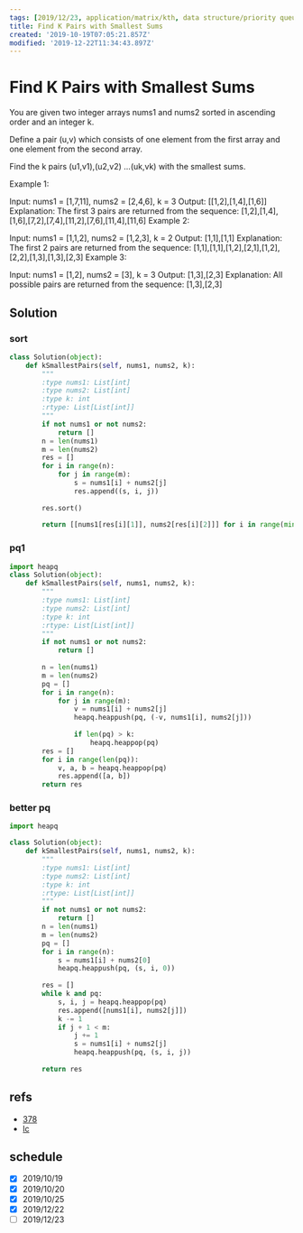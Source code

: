 ```yaml
---
tags: [2019/12/23, application/matrix/kth, data structure/priority queue, leetcode/373]
title: Find K Pairs with Smallest Sums
created: '2019-10-19T07:05:21.857Z'
modified: '2019-12-22T11:34:43.897Z'
---
```


# Find K Pairs with Smallest Sums

You are given two integer arrays nums1 and nums2 sorted in ascending order and an integer k.

Define a pair (u,v) which consists of one element from the first array and one element from the second array.

Find the k pairs (u1,v1),(u2,v2) ...(uk,vk) with the smallest sums.

Example 1:

Input: nums1 = [1,7,11], nums2 = [2,4,6], k = 3
Output: [[1,2],[1,4],[1,6]] 
Explanation: The first 3 pairs are returned from the sequence: 
             [1,2],[1,4],[1,6],[7,2],[7,4],[11,2],[7,6],[11,4],[11,6]
Example 2:

Input: nums1 = [1,1,2], nums2 = [1,2,3], k = 2
Output: [1,1],[1,1]
Explanation: The first 2 pairs are returned from the sequence: 
             [1,1],[1,1],[1,2],[2,1],[1,2],[2,2],[1,3],[1,3],[2,3]
Example 3:

Input: nums1 = [1,2], nums2 = [3], k = 3
Output: [1,3],[2,3]
Explanation: All possible pairs are returned from the sequence: [1,3],[2,3]


## Solution

### sort

```python
class Solution(object):
    def kSmallestPairs(self, nums1, nums2, k):
        """
        :type nums1: List[int]
        :type nums2: List[int]
        :type k: int
        :rtype: List[List[int]]
        """
        if not nums1 or not nums2:
            return []
        n = len(nums1)
        m = len(nums2)
        res = []
        for i in range(n):
            for j in range(m):
                s = nums1[i] + nums2[j]
                res.append((s, i, j))
        
        res.sort()
        
        return [[nums1[res[i][1]], nums2[res[i][2]]] for i in range(min(k, n*m))]
```

### pq1

```python
import heapq
class Solution(object):
    def kSmallestPairs(self, nums1, nums2, k):
        """
        :type nums1: List[int]
        :type nums2: List[int]
        :type k: int
        :rtype: List[List[int]]
        """
        if not nums1 or not nums2:
            return []
        
        n = len(nums1)
        m = len(nums2)
        pq = []
        for i in range(n):
            for j in range(m):
                v = nums1[i] + nums2[j]
                heapq.heappush(pq, (-v, nums1[i], nums2[j]))
                
                if len(pq) > k:
                    heapq.heappop(pq)
        res = []
        for i in range(len(pq)):
            v, a, b = heapq.heappop(pq)
            res.append([a, b])
        return res
```

### better pq

```python
import heapq

class Solution(object):
    def kSmallestPairs(self, nums1, nums2, k):
        """
        :type nums1: List[int]
        :type nums2: List[int]
        :type k: int
        :rtype: List[List[int]]
        """
        if not nums1 or not nums2:
            return []
        n = len(nums1)
        m = len(nums2)
        pq = []
        for i in range(n):
            s = nums1[i] + nums2[0]
            heapq.heappush(pq, (s, i, 0))
        
        res = []
        while k and pq:
            s, i, j = heapq.heappop(pq)
            res.append([nums1[i], nums2[j]])
            k -= 1
            if j + 1 < m:
                j += 1
                s = nums1[i] + nums2[j]
                heapq.heappush(pq, (s, i, j))
        
        return res
```

## refs

* [378](https://leetcode.com/problems/k-th-smallest-prime-fraction/discuss/115819/Summary-of-solutions-for-problems-%22reducible%22-to-LeetCode-378)
* [lc](https://leetcode.com/problems/kth-smallest-element-in-a-sorted-matrix/)

## schedule

* [x] 2019/10/19
* [x] 2019/10/20
* [x] 2019/10/25
* [x] 2019/12/22
* [ ] 2019/12/23
